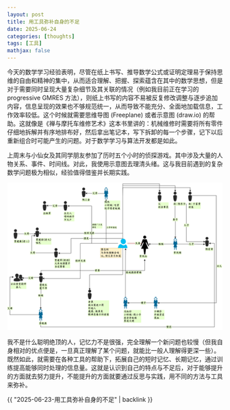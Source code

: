 ```yaml
---
layout: post
title: 用工具弥补自身的不足
date: 2025-06-24
categories: [thoughts]
tags: [工具]
mathjax: false
---
```


今天的数学学习经验表明，尽管在纸上书写、推导数学公式或证明定理易于保持思维的自由和精神的集中，从而适合理解、把握、探索蕴含在其中的数学思想，但是对于需要同时呈现大量复杂细节及其关联的情况（例如我目前正在学习的 progressive GMRES 方法），则纸上书写的内容不易被反复修改调整与逐步追加内容，信息呈现的效果也不够规范统一，从而导致不能充分、全面地加载信息，工作效率较低。这个时候就需要思维导图 (Freeplane) 或者示意图 (draw.io) 的帮助。这就像是《禅与摩托车维修艺术》这本书里讲的：机械维修时需要将所有零件仔细地拆解并有序地排布好，然后拿出笔记本，写下拆卸的每一个步骤，记下以后重新组合时可能产生的问题。对于数学学习与算法开发都是如此。

上周末与小仙女及其同学朋友参加了历时五个小时的侦探游戏。其中涉及大量的人物关系、事件、时间线。对此，我使用示意图去理清头绪。这与我目前遇到的复杂数学问题极为相似，经验值得借鉴并长期实践。

![img](/figures/2025-06-23-人物关系.png)

我不是什么聪明绝顶的人，记忆力不是很强，完全理解一个新问题也较慢（但我自身相对的优点便是，一旦真正理解了某个问题，就能比一般人理解得更深一些）。既然如此，就需要在各种工具的帮助下，拓展自己的短时记忆、长期记忆，通过训练提高能够同时处理的信息量。这就是认识到自己的特点与不足后，对于能够提升的方面就去努力提升，不能提升的方面就要通过反思与实践，用不同的方法与工具来弥补。

{{ "2025-06-23-用工具弥补自身的不足" | backlink }}
